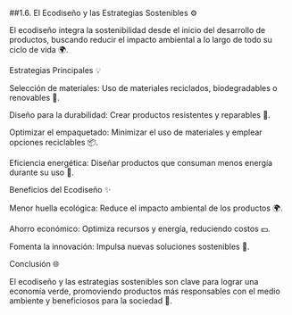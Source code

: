 ##1.6. El Ecodiseño y las Estrategias Sostenibles ⚙️

El ecodiseño integra la sostenibilidad desde el inicio del desarrollo de productos, buscando reducir el impacto ambiental a lo largo de todo su ciclo de vida 🌍.

Estrategias Principales 💡

Selección de materiales: Uso de materiales reciclados, biodegradables o renovables 🌱.

Diseño para la durabilidad: Crear productos resistentes y reparables 🔧.

Optimizar el empaquetado: Minimizar el uso de materiales y emplear opciones reciclables 📦.

Eficiencia energética: Diseñar productos que consuman menos energía durante su uso 🔋.

Beneficios del Ecodiseño ✨

Menor huella ecológica: Reduce el impacto ambiental de los productos 🌍.

Ahorro económico: Optimiza recursos y energía, reduciendo costos 💵.

Fomenta la innovación: Impulsa nuevas soluciones sostenibles 🎨.

Conclusión 🌐

El ecodiseño y las estrategias sostenibles son clave para lograr una economía verde, promoviendo productos más responsables con el medio ambiente y beneficiosos para la sociedad 💚.

